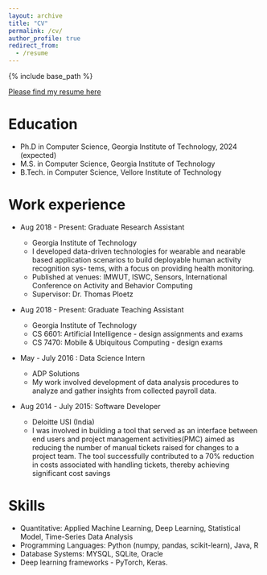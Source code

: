 ```yaml
---
layout: archive
title: "CV"
permalink: /cv/
author_profile: true
redirect_from:
  - /resume
---
```


{% include base_path %}

[Please find my resume here](http://shruthihiremath.github.io/files/Shruthi-Hiremath-CV.pdf)

Education
======
* Ph.D in Computer Science, Georgia Institute of Technology, 2024 (expected)
* M.S. in Computer Science, Georgia Institute of Technology
* B.Tech. in Computer Science, Vellore Institute of Technology

Work experience
======
* Aug 2018 - Present: Graduate Research Assistant
  * Georgia Institute of Technology
  * I developed data-driven technologies for wearable and nearable based
  application scenarios to build deployable human activity recognition sys-
  tems, with a focus on providing health monitoring.
  * Published at venues: IMWUT, ISWC, Sensors, International Conference on Activity and Behavior Computing
  * Supervisor: Dr. Thomas Ploetz

* Aug 2018 - Present: Graduate Teaching Assistant
  * Georgia Institute of Technology
  * CS 6601: Artificial Intelligence - design assignments and exams
  * CS 7470: Mobile & Ubiquitous Computing - design exams
 
* May - July 2016 : Data Science Intern
  * ADP Solutions
  * My work involved development of data analysis procedures to analyze
  and gather insights from collected payroll data.
  
* Aug 2014 - July 2015: Software Developer
  * Deloitte USI (India)
  * I was involved in building a tool that served as an interface between
  end users and project management activities(PMC) aimed as reducing
  the number of manual tickets raised for changes to a project team. The
  tool successfully contributed to a 70% reduction in costs associated with
  handling tickets, thereby achieving significant cost savings


Skills
======
* Quantitative: Applied Machine Learning, Deep Learning, Statistical Model, Time-Series Data Analysis
* Programming Languages: Python (numpy, pandas, scikit-learn), Java, R
* Database Systems: MYSQL, SQLite, Oracle
* Deep learning frameworks - PyTorch, Keras.
